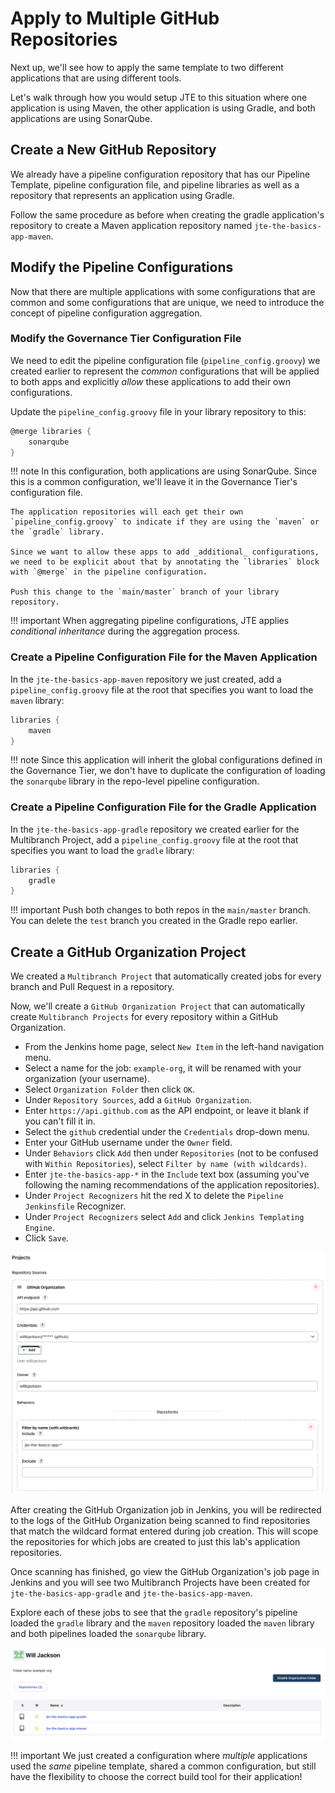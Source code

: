 # Apply to Multiple GitHub Repositories

Next up, we'll see how to apply the same template to two different applications that are using different tools.

Let's walk through how you would setup JTE to this situation where one application is using Maven, the other application is using Gradle, and both applications are using SonarQube.

## Create a New GitHub Repository

We already have a pipeline configuration repository that has our Pipeline Template, pipeline configuration file, and pipeline libraries as well as a repository that represents an application using Gradle.

Follow the same procedure as before when creating the gradle application's repository to create a Maven application repository named `jte-the-basics-app-maven`.

## Modify the Pipeline Configurations

Now that there are multiple applications with some configurations that are common and some configurations that are unique, we need to introduce the concept of pipeline configuration aggregation.

### Modify the Governance Tier Configuration File

We need to edit the pipeline configuration file (`pipeline_config.groovy`) we created earlier to represent the *common* configurations that will be applied to both apps and explicitly *allow* these applications to add their own configurations.

Update the `pipeline_config.groovy` file in your library repository to this:

``` groovy title="./pipeline-configuration/pipeline_config.groovy"
@merge libraries {
    sonarqube 
}
```

!!! note
    In this configuration, both applications are using SonarQube. Since this is a common configuration, we'll leave it in the Governance Tier's configuration file.

    The application repositories will each get their own `pipeline_config.groovy` to indicate if they are using the `maven` or the `gradle` library.

    Since we want to allow these apps to add _additional_ configurations, we need to be explicit about that by annotating the `libraries` block with `@merge` in the pipeline configuration.

    Push this change to the `main/master` branch of your library repository.

!!! important
    When aggregating pipeline configurations, JTE applies *conditional inheritance* during the aggregation process.

### Create a Pipeline Configuration File for the Maven Application

In the `jte-the-basics-app-maven` repository we just created, add a `pipeline_config.groovy` file at the root that specifies you want to load the `maven` library:

``` groovy title="jte-the-basics-app-maven/pipeline_config.groovy"
libraries {
    maven
}
```

!!! note
    Since this application will inherit the global configurations defined in the Governance Tier, we don't have to duplicate the configuration of loading the `sonarqube` library in the repo-level pipeline configuration.

### Create a Pipeline Configuration File for the Gradle Application

In the `jte-the-basics-app-gradle` repository we created earlier for the Multibranch Project, add a `pipeline_config.groovy` file at the root that specifies you want to load the `gradle` library:

``` groovy title="jte-the-basics-app-gradle/pipeline_config.groovy"
libraries {
    gradle
}
```

!!! important
    Push both changes to both repos in the `main/master` branch. You can delete the `test` branch you created in the Gradle repo earlier.

## Create a GitHub Organization Project

We created a `Multibranch Project` that automatically created jobs for every branch and Pull Request in a repository.

Now, we'll create a `GitHub Organization Project` that can automatically create `Multibranch Projects` for every repository within a GitHub Organization.

* From the Jenkins home page, select `New Item` in the left-hand navigation menu.
* Select a name for the job: `example-org`, it will be renamed with your organization (your username).
* Select `Organization Folder` then click `OK`.
* Under `Repository Sources`, add a `GitHub Organization`.
* Enter `https://api.github.com` as the API endpoint, or leave it blank if you can't fill it in.
* Select the `github` credential under the `Credentials` drop-down menu.
* Enter your GitHub username under the `Owner` field.
* Under `Behaviors` click `Add` then under `Repositories` (not to be confused with `Within Repositories`), select `Filter by name (with wildcards)`.
* Enter `jte-the-basics-app-*` in the `Include` text box (assuming you've following the naming recommendations of the application repositories).
* Under `Project Recognizers` hit the red X to delete the `Pipeline Jenkinsfile` Recognizer.
* Under `Project Recognizers` select `Add` and click `Jenkins Templating Engine`.
* Click `Save`.

![JTE Organization Config](./images/jte_org_config.png)

After creating the GitHub Organization job in Jenkins, you will be redirected to the logs of the GitHub Organization being scanned to find repositories that match the wildcard format entered during job creation. This will scope the repositories for which jobs are created to just this lab's application repositories.

Once scanning has finished, go view the GitHub Organization's job page in Jenkins and you will see two Multibranch Projects have been created for `jte-the-basics-app-gradle` and `jte-the-basics-app-maven`.

Explore each of these jobs to see that the `gradle` repository's pipeline loaded the `gradle` library and the `maven` repository loaded the `maven` library and both pipelines loaded the `sonarqube` library.

![JTE Organization Jobs List](./images/jte_org_jobs.png)

!!! important
    We just created a configuration where *multiple* applications used the *same* pipeline template, shared a common configuration, but still have the flexibility to choose the correct build tool for their application!
